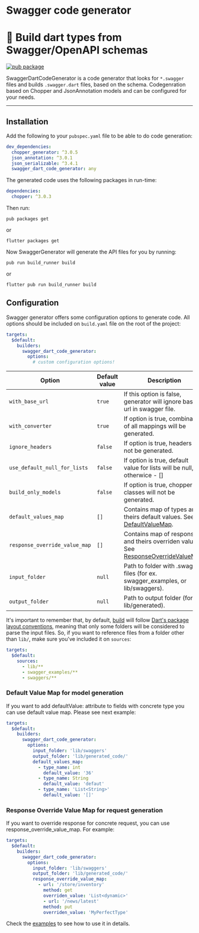 <p align="center">
  <h1><b>Swagger code generator</b></h1>
</p>

# :mega: **Build dart types from Swagger/OpenAPI schemas**

[![pub package](https://img.shields.io/pub/v/swagger_dart_code_generator.svg)](https://pub.dartlang.org/packages/swagger_dart_code_generator)

SwaggerDartCodeGenerator is a code generator that looks for `*.swagger` files and builds `.swagger.dart` files, based on the schema. Codegenration based on Chopper and JsonAnnotation models and can be configured for your needs.

---
## **Installation**
Add the following to your `pubspec.yaml` file to be able to do code generation:
```yaml
dev_dependencies:
  chopper_generator: ^3.0.5
  json_annotation: ^3.0.1
  json_serializable: ^3.4.1
  swagger_dart_code_generator: any
```
The generated code uses the following packages in run-time:
```yaml
dependencies:
  chopper: ^3.0.3
```

Then run:
```shell
pub packages get
```
or
```shell
flutter packages get
```

Now SwaggerGenerator will generate the API files for you by running:
```shell
pub run build_runner build
```
or
```shell
flutter pub run build_runner build
```

## **Configuration**
Swagger generator offers some configuration options to generate code. All options should be included on `build.yaml` file on the root of the project:

```yaml
targets:
  $default:
    builders:
      swagger_dart_code_generator:
        options:
          # custom configuration options!
```

| Option | Default value | Description |
| - | - | - |
| `with_base_url` | `true` | If this option is false, generator will ignore base url in swagger file. |
| `with_converter` | `true` | If option is true, combination of all mappings will be generated. |
| `ignore_headers` | `false` | If option is true, headers will not be generated. |
| `use_default_null_for_lists` | `false` | If option is true, default value for lists will be null, otherwice - [] |
| `build_only_models` | `false` | If option is true, chopper classes will not be generated. |
| `default_values_map` | `[]` | Contains map of types and theirs default values. See [DefaultValueMap](#default-value-map). |
| `response_override_value_map` | `[]` | Contains map of responses and theirs overriden values. See [ResponseOverrideValueMap](#response-override-value-map). |
| `input_folder` | `null` | Path to folder with .swagger files (for ex. swagger_examples, or lib/swaggers). |
| `output_folder` | `null` | Path to output folder (for ex. lib/generated). |

It's important to remember that, by default, [build](https://github.com/dart-lang/build) will follow [Dart's package layout conventions](https://dart.dev/tools/pub/package-layout), meaning that only some folders will be considered to parse the input files. So, if you want to reference files from a folder other than `lib/`, make sure you've included it on `sources`:

```yaml
targets:
  $default:
    sources:
      - lib/**
      - swagger_examples/**
      - swaggers/**
```

### **Default Value Map for model generation**

If you want to add defaultValue: attribute to fields with concrete type you can use default value map. Please see next example:

```yaml
targets:
  $default:
    builders:
      swagger_dart_code_generator:
        options:
          input_folder: 'lib/swaggers'
          output_folder: 'lib/generated_code/'
          default_values_map:
            - type_name: int
              default_value: '36'
            - type_name: String
              default_value: 'defaut'
            - type_name: 'List<String>'
              default_value: '[]'
```

### **Response Override Value Map for request generation**

If you want to override response for concrete request, you can use response_override_value_map. For example:

```yaml
targets:
  $default:
    builders:
      swagger_dart_code_generator:
        options:
          input_folder: 'lib/swaggers'
          output_folder: 'lib/generated_code/'
          response_override_value_map:
            - url: '/store/inventory'
              method: get
              overriden_value: 'List<dynamic>'
              - url: '/news/latest'
              method: put
              overriden_value: 'MyPerfectType'
```

Check the [examples](./example) to see how to use it in details.
